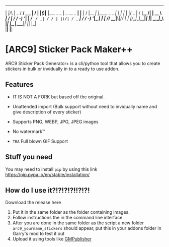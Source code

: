   __  _   ___  ___ ___ __   ___ _   _    _             ___         _     __  __      _             _     _   
 | _|/_\ | _ \/ __/ _ \_ | / __| |_(_)__| |_____ _ _  | _ \__ _ __| |__ |  \/  |__ _| |_____ _ _ _| |_ _| |_ 
 | |/ _ \|   / (__\_, /| | \__ \  _| / _| / / -_) '_| |  _/ _` / _| / / | |\/| / _` | / / -_) '_|_   _|_   _|
 | /_/ \_\_|_\\___|/_/ | | |___/\__|_\__|_\_\___|_|   |_| \__,_\__|_\_\ |_|  |_\__,_|_\_\___|_|   |_|   |_|  
 |__|                 |__|                                                                                                                                                                                                                                                      

# [ARC9] Sticker Pack Maker++

ARC9 Sticker Pack Generator+ is a cli/python tool that allows you to create stickers in bulk or invidually in to a ready to use addon.

## Features

- IT IS NOT A FORK but based off the original.

- Unattended import (Bulk support without need to invidually name and give description of every sticker)

- Supports PNG, WEBP, JPG, JPEG images

- No watermark:tm:

- `TBA` Full blown GIF Support



## Stuff you need

You may need to install `pip` by using this link https://pip.pypa.io/en/stable/installation/


## How do I use it?!?!?!?!!?!?!
Download the release here

1. Put it in the same folder as the folder containing images.
2. Follow instructions the in the command line interface
3. After you are done in the same folder as the script a new folder `arc9_yourname_stickers` should appear, put this in your addons folder in Garry's mod to test it out
4. Upload it using tools like [GMPublisher](https://github.com/WilliamVenner/gmpublisher)
